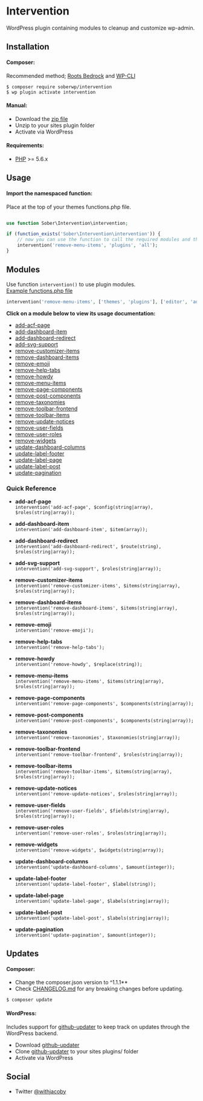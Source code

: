 # Intervention

WordPress plugin containing modules to cleanup and customize wp-admin.

## Installation

#### Composer:

Recommended method; [Roots Bedrock](https://roots.io/bedrock/) and [WP-CLI](http://wp-cli.org/)
```shell
$ composer require soberwp/intervention
$ wp plugin activate intervention
```

#### Manual:

* Download the [zip file](https://github.com/soberwp/intervention/archive/master.zip)
* Unzip to your sites plugin folder
* Activate via WordPress

#### Requirements:

* [PHP](http://php.net/manual/en/install.php) >= 5.6.x

## Usage

#### Import the namespaced function:

Place at the top of your themes functions.php file.
```php

use function Sober\Intervention\intervention;

if (function_exists('Sober\Intervention\intervention')) {
    // now you can use the function to call the required modules and their params
    intervention('remove-menu-items', 'plugins', 'all');
}
```

## Modules

Use function `intervention()` to use plugin modules.<br>
[Example functions.php file](.github/functions.php.md)

```php
intervention('remove-menu-items', ['themes', 'plugins'], ['editor', 'author']);
```

**Click on a module below to view its usage documentation:**

* [add-acf-page](.github/add-acf-page.md)
* [add-dashboard-item](.github/add-dashboard-item.md)
* [add-dashboard-redirect](.github/add-dashboard-redirect.md)
* [add-svg-support](.github/add-svg-support.md)
* [remove-customizer-items](.github/remove-customizer-items.md)
* [remove-dashboard-items](.github/remove-dashboard-items.md)
* [remove-emoji](.github/remove-emoji.md)
* [remove-help-tabs](.github/remove-help-tabs.md)
* [remove-howdy](.github/remove-howdy.md)
* [remove-menu-items](.github/remove-menu-items.md)
* [remove-page-components](.github/remove-page-components.md)
* [remove-post-components](.github/remove-post-components.md)
* [remove-taxonomies](.github/remove-taxonomies.md)
* [remove-toolbar-frontend](.github/remove-toolbar-frontend.md)
* [remove-toolbar-items](.github/remove-toolbar-items.md)
* [remove-update-notices](.github/remove-update-notices.md)
* [remove-user-fields](.github/remove-user-fields.md)
* [remove-user-roles](.github/remove-user-roles.md)
* [remove-widgets](.github/remove-widgets.md)
* [update-dashboard-columns](.github/update-dashboard-columns.md)
* [update-label-footer](.github/update-label-footer.md)
* [update-label-page](.github/update-label-page.md)
* [update-label-post](.github/update-label-post.md)
* [update-pagination](.github/update-pagination.md)

### Quick Reference

* **add-acf-page**<br>
`intervention('add-acf-page', $config(string|array), $roles(string|array));`

* **add-dashboard-item**<br>
`intervention('add-dashboard-item', $item(array));`

* **add-dashboard-redirect**<br>
`intervention('add-dashboard-redirect', $route(string), $roles(string|array));`

* **add-svg-support**<br>
`intervention('add-svg-support', $roles(string|array));`

* **remove-customizer-items**<br>
`intervention('remove-customizer-items', $items(string|array), $roles(string|array));`

* **remove-dashboard-items**<br>
`intervention('remove-dashboard-items', $items(string|array), $roles(string|array));`

* **remove-emoji**<br>
`intervention('remove-emoji');`

* **remove-help-tabs**<br>
`intervention('remove-help-tabs');`

* **remove-howdy**<br>
`intervention('remove-howdy', $replace(string));`

* **remove-menu-items**<br>
`intervention('remove-menu-items', $items(string|array), $roles(string|array));`

* **remove-page-components**<br>
`intervention('remove-page-components', $components(string|array));`

* **remove-post-components**<br>
`intervention('remove-post-components', $components(string|array));`

* **remove-taxonomies**<br>
`intervention('remove-taxonomies', $taxonomies(string|array));`

* **remove-toolbar-frontend**<br>
`intervention('remove-toolbar-frontend', $roles(string|array));`

* **remove-toolbar-items**<br>
`intervention('remove-toolbar-items', $items(string|array), $roles(string|array));`

* **remove-update-notices**<br>
`intervention('remove-update-notices', $roles(string|array));`

* **remove-user-fields**<br>
`intervention('remove-user-fields', $fields(string|array), $roles(string|array));`

* **remove-user-roles**<br>
`intervention('remove-user-roles', $roles(string|array));`

* **remove-widgets**<br>
`intervention('remove-widgets', $widgets(string|array));`

* **update-dashboard-columns**<br>
`intervention('update-dashboard-columns', $amount(integer));`

* **update-label-footer**<br>
`intervention('update-label-footer', $label(string));`

* **update-label-page**<br>
`intervention('update-label-page', $labels(string|array));`

* **update-label-post**<br>
`intervention('update-label-post', $labels(string|array));`

* **update-pagination**<br>
`intervention('update-pagination', $amount(integer));`

## Updates

#### Composer:

* Change the composer.json version to ^1.1.1**<br>
* Check [CHANGELOG.md](CHANGELOG.md) for any breaking changes before updating.

```shell
$ composer update
```

#### WordPress:

Includes support for [github-updater](https://github.com/afragen/github-updater) to keep track on updates through the WordPress backend.
* Download [github-updater](https://github.com/afragen/github-updater)
* Clone [github-updater](https://github.com/afragen/github-updater) to your sites plugins/ folder
* Activate via WordPress

## Social

* Twitter [@withjacoby](https://twitter.com/withjacoby)
